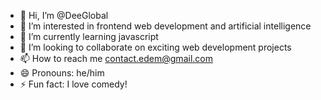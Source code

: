 - 👋 Hi, I’m @DeeGlobal
- 👀 I’m interested in frontend web development and artificial intelligence
- 🌱 I’m currently learning javascript
- 💞️ I’m looking to collaborate on exciting web development projects
- 📫 How to reach me contact.edem@gmail.com
- 😄 Pronouns: he/him
- ⚡ Fun fact: I love comedy!

<!---
DeeGlobal/DeeGlobal is a ✨ special ✨ repository because its `README.md` (this file) appears on your GitHub profile.
You can click the Preview link to take a look at your changes.
--->
